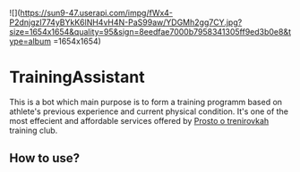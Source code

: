 ![](https://sun9-47.userapi.com/impg/fWx4-P2dnjgzI774yBYkK6lNH4vH4N-PaS99aw/YDGMh2gg7CY.jpg?size=1654x1654&quality=95&sign=8eedfae7000b7958341305ff9ed3b0e8&type=album =1654x1654)

# TrainingAssistant
This is a bot which main purpose is to form a training programm based on athlete's previous experience and current physical condition. It's one of the most effecient and affordable services offered by [Prosto o trenirovkah](https://vk.com/club_prosto_o_trenirovkah) training club.
## How to use?
